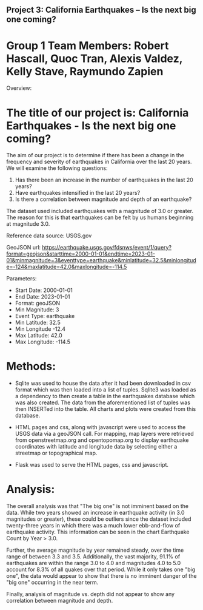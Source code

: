 ## Project 3: California Earthquakes – Is the next big one coming?

# Group 1 Team Members: Robert Hascall, Quoc Tran, Alexis Valdez, Kelly Stave, Raymundo Zapien
Overview:

# The title of our project is: California Earthquakes - Is the next big one coming?

The aim of our project is to determine if there has been a change in the frequency and severity of earthquakes in California over the last 20 years. We will examine the following questions:

1. Has there been an increase in the number of earthquakes in the last 20 years?
2. Have earthquakes intensified in the last 20 years?
3. Is there a correlation between magnitude and depth of an earthquake?

The dataset used included earthquakes with a magnitude of 3.0 or greater.  The reason for this is that earthquakes can be felt by us humans beginning at magnitude 3.0.

Reference data source:
USGS.gov

GeoJSON url: 
https://earthquake.usgs.gov/fdsnws/event/1/query?format=geojson&starttime=2000-01-01&endtime=2023-01-01&minmagnitude=3&eventtype=earthquake&minlatitude=32.5&minlongitude=-124&maxlatitude=42.0&maxlongitude=-114.5

Parameters:
* Start Date: 2000-01-01
* End Date: 2023-01-01
* Format: geoJSON
* Min Magnitude: 3
* Event Type: earthquake
* Min Latitude: 32.5
* Min Longitude -12.4
* Max Latitude: 42.0
* Max Longitude: -114.5

# Methods:
* Sqlite was used to house the data after it had been downloaded in csv format which was then loaded into a list of tuples.   Sqlite3 was loaded as a dependency to then create a table in the earthquakes database which was also created.  The data from the aforementioned list of tuples was then INSERTed into the table.  All charts and plots were created from this database.

* HTML pages and css, along with javascript were used to access the USGS data via a geoJSON call.  For mapping, map layers were retrieved from openstreetmap.org and opentopomap.org to display earthquake coordinates with latitude and longitude data by selecting either a streetmap or topographical map.

* Flask was used to serve the HTML pages, css and javascript. 

# Analysis:
The overall analysis was that "The big one" is not imminent based on the data. While two years showed an increase in earthquake activity (in 3.0 magnitudes or greater), these could be outliers since the dataset included twenty-three years in which there was a much lower ebb-and-flow of earthquake activity.  This information can be seen in the chart Earthquake Count by Year > 3.0.

Further, the average magnitude by year remained steady, over the time range of between 3.3 and 3.5.  Additionally, the vast majority, 91.1% of earthquakes are within the range 3.0 to 4.0 and magnitudes 4.0 to 5.0 account for 8.3% of all quakes over that period.  While it only takes one "big one", the data would appear to show that there is no imminent danger of the "big one" occurring in the near term.

Finally, analysis of magnitude vs. depth did not appear to show any correlation between magnitude and depth.

